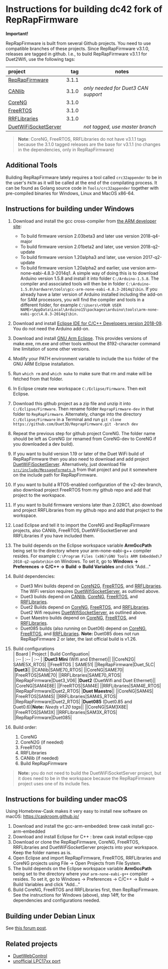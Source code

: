 Instructions for building dc42 fork of RepRapFirmware
=====================================================

**Important!**

RepRapFirmware is built from several Github projects. You need to use
compatible branches of these projects. Since RepRapFirmware v3.1.0, releases are tagged in github. I.e., to build RepRapFirmware v3.1.1 for Duet2Wifi, use the following tags:

| project | tag | notes | 
| :-- | --: | --- |
|[RepRapFirmware](https://github.com/Duet3D/RepRapFirmware)| 3.1.1||
|[CANlib](https://github.com/Duet3D/CANlib)| 3.1.0 | _only needed for Duet3 CAN support_ |
|[CoreNG](https://github.com/Duet3D/CoreNG)| 3.1.0||
|[FreeRTOS](https://github.com/Duet3D/FreeRTOS)| 3.1.0||
|[RRFLibraries](https://github.com/Duet3D/RRFLibraries)| 3.1.0||
| [DuetWiFiSocketServer](https://github.com/Duet3D/DuetWifiSocketServer)|| _not tagged, use master branch_|


 >**Note**: CoreNG, FreeRTOS, RRFLibraries do not have v3.1.1 tags because the  3.1.0 tagged releases are the base for v3.1.1 (no changes in the dependencies, only in RepRapFirmware) 

## Additional Tools

Building RepRapFirmware lately requires a tool called `crc32appender` to be in
the user's `PATH` as it will be called at the end of the compilating process.  It
can be found as Golang source code in `Tools/crc32appender` together with
pre-compiled binaries for Windows, Linux and MacOS x86-64.

## Instructions for building under Windows

1. Download and install the gcc cross-compiler from
   [the ARM developer site](https://developer.arm.com/open-source/gnu-toolchain/gnu-rm/downloads): 
   - To build firmware version 2.03beta3 and later use version 2018-q4-major
   - To build firmware version 2.01beta2 and later, use version 2018-q2-update
   - To build firmware version 1.20alpha3 and later, use version 2017-q2-update
   - To build firmware version 1.20alpha2 and earlier, use version
     arm-none-eabi-4.8.3-2014q1. A simple way of doing this is to download
     Arduino version 1.5.8 and install it into folder `C:/Arduino-1.5.8`. The
     compiler and associated tools will then be in folder
     `C:\Arduino-1.5.8\hardware\tools\gcc-arm-none-eabi-4.8.3-2014q1\bin`.
     If you already have a later version of Arduino installed including
     the add-on for SAM processors, you will find the compiler and tools in a
     different folder, for example
     `C:\Users\<YOUR USER NAME>\AppData\Local\Arduino15\packages\arduino\tools\arm-none-eabi-gcc\4.8.3-2014q1\bin.`

2. Download and install [Eclipse IDE for C/C++ Developers version 2018-09](http://www.eclipse.org/downloads/eclipse-packages/).
   You do not need the Arduino add-on.

3. Download and install [GNU Arm Eclipse](https://sourceforge.net/projects/gnuarmeclipse/files/Build%20Tools/gnuarmeclipse-build-tools-win64-2.6-201507152002-setup.exe/download).
   This provides versions of make.exe, rm.exe and other tools without the
   8192-character command line limitation of some other versions.

4. Modify your PATH environment variable to include the `bin` folder of the GNU
   ARM Eclipse installation.

5. Run `which rm` and `which make` to make sure that rm and make will be
   fetched from that folder.

6. In Eclipse create new workspace `C:/Eclipse/Firmware`. Then exit Eclipse.

7. Download this github project as a zip file and unzip it into
   `C:/Eclipse/Firmware`. Then rename folder `ReprapFirmware-dev` in that folder
   to `RepRapFirmware`. Alternately, change into the directory
   `C:/Eclipse/Firmware` in a Terminal and run `git clone
   https://github.com/Duet3D/ReprapFirmware.git -branch dev`

8. Repeat the previous step for github project CoreNG. The folder name should
   be left as CoreNG (or renamed from CoreNG-dev to CoreNG if you downloaded a
   dev build).

9. If you want to build version 1.19 or later of the Duet WiFi build of
   RepRapFirmware then you also need to download and add project
   [DuetWiFiSocketServer](https://github.com/Duet3D/DuetWifiSocketServer). Alternatively, just download file
   [`src/include/MessageFormats.h`](https://github.com/Duet3D/DuetWiFiSocketServer/blob/master/src/include/MessageFormats.h) 
   from that project and put it somewhere on the
   include path for RepRapFirmware.

10. If you want to build a RTOS-enabled configuration of the v2-dev branch,
    also download project FreeRTOS from my github repo and add that project to
    the workspace.

11. If you want to build firmware versions later than 2.02RC1, also download
    and project RRFLibraries from my github repo and add that project to the
    workspace.

12. Load Eclipse and tell it to import the CoreNG and RepRapFirmware projects,
    also CANlib, FreeRTOS, DuetWiFiSocketServer and RRFLibraries if you have included
    them.

13. The build depends on the Eclipse workspace variable **ArmGccPath** being
    set to the directory where your arm-none-eabi-g++ compiler resides. For
    example `C:\Program Files (x86)\GNU Tools ARM Embedded\7 2018-q2-update\bin`
    on Windows. To set it, go to **Windows -> Preferences -> C/C++ -> Build ->
    Build Variables** and click "Add..."

14. Build dependencies:
    - Duet3 Mini builds depend on [CoreN2G](https://github.com/Duet3D/Core2NG),
      [FreeRTOS](https://github.com/Duet3D/FreeRTOS), and
      [RRFLibraries](https://github.com/Duet3D/RRFLibraries). The WiFi version
      requires [DuetWifiSocketServer](https://github.com/Duet3D/DuetWifiSocketServer),
      as outlined above.
    - Duet3 builds depend on [CANlib](https://github.com/Duet3D/CANlib), 
      [CoreNG](https://github.com/Duet3D/CoreNG), [FreeRTOS](https://github.com/Duet3D/FreeRTOS),
      and [RRFLibraries](https://github.com/Duet3D/RRFLibraries).
    - Duet2 Builds depend on [CoreNG](https://github.com/Duet3D/CoreNG),
      [FreeRTOS](https://github.com/Duet3D/FreeRTOS), and [RRFLibraries](https://github.com/Duet3D/RRFLibraries).
      Duet2 Wifi requires [DuetWifiSocketServer](https://github.com/Duet3D/DuetWifiSocketServer),
      as outlined above.
    - Duet Maestro builds depend on [CoreNG](https://github.com/Duet3D/CoreNG),
      [FreeRTOS](https://github.com/Duet3D/FreeRTOS), and [RRFLibraries](https://github.com/Duet3D/RRFLibraries).
    - Duet085 builds (also running on Duet06) depend on [CoreNG](https://github.com/Duet3D/CoreNG),
      [FreeRTOS](https://github.com/Duet3D/FreeRTOS), and [RRFLibraries](https://github.com/Duet3D/RRFLibraries). **Note:** Duet085 does not run RepRapFirmware 2 or later, the last official build is v1.26.

15. Build configurations  
    | Board | Project | Build Configuation|  
    | :-- | :-- | :-- |
    |**Duet3 Mini** (Wifi and Ethernet)||
    ||CoreN2G| SAME5X_RTOS|
    ||FreeRTOS | SAME51|
    ||RepRapFirmware|Duet_5LC|
    |**Duet3**||
    ||CANlib|SAME70_RTOS|
    ||CoreNG|SAME70|
    ||FreeRTOS|SAME70|
    ||RRFLibraries|SAME70_RTOS|
    ||RepRapFirmware|Duet3_V06|
    |**Duet2** (DuetWifi and Duet Ethernet)||
    ||CoreNG|SAM4E8E|
    ||FreeRTOS|SAM4E|
    ||RRFLibraries|SAM4E_RTOS|
    ||RepRapFirmware|Duet2_RTOS|
    |**Duet Maestro**||
    ||CoreNG|SAM4S|
    ||FreeRTOS|SAM4S|
    ||RRFLibraries|SAM4S_RTOS|
    ||RepRapFirmware|Duet2_RTOS|
    |**Duet085** (Duet0.85 and Duet0.6)|**Note:** _Needs v1.20 tags_||
    ||CoreNG|SAM3X8E|
    ||FreeRTOS|SAM3X|
    ||RRFLibraries|SAM3X_RTOS|
    ||RepRapFirmware|Duet085| 

16. Build order:  
      1. CoreNG
      2. CoreN2G (if needed)
      2. FreeRTOS  
      3. RRFLibraries  
      4. CANlib (if needed)  
      5. Build RepRapFirmware  

  >**Note:** you do not need to build the DuetWiFiSocketServer project, but it does need to be in the workspace because the RepRapFirmware project uses one of its include fies.

## Instructions for building under macOS

Using Homebrew-Cask makes it very easy to install new software on macOS:
https://caskroom.github.io/

1. Download and install the gcc-arm-embedded: brew cask install
   gcc-arm-embedded
2. Download and install Eclipse for C++ : brew cask install eclipse-cpp
3. Download or clone the RepRapFirmware, CoreNG, FreeRTOS, RRFLibraries and
   DuetWiFiSocketServer projects into your workspace. Keep the folder names as
   is.
4. Open Eclipse and import RepRapFirmware, FreeRTOS, RRFLibraries and CoreNG
   projects using File -> Open Projects from File System.
5. The build depends on the Eclipse workspace variable **ArmGccPath** being set
   to the directory where your `arm-none-eabi-g++` compiler resides. To set it,
   go to Windows -> Preferences -> C/C++ -> Build -> Build Variables and
   click "Add..."
6. Build CoreNG, FreeRTOS and RRFLibraries first, then RepRapFirmware. See the
   instructions for Windows (above), step 14ff, for the dependencies and configurations needed.

## Building under Debian Linux

See [this forum post](https://forum.duet3d.com/topic/11703/building-reprap-firmware-on-debian-buster).

## Related projects

- [DuetWebControl](https://github.com/Duet3D/DuetWebControl)
- [unofficial LPC17xx port](https://github.com/gloomyandy/RepRapFirmware)
